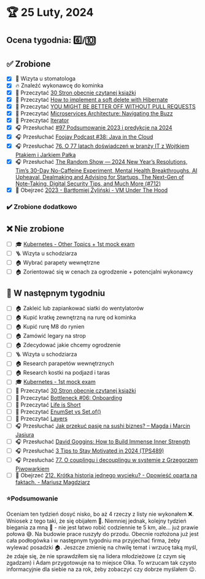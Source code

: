 # 🏆 25 Luty, 2024

## Ocena tygodnia: 6️⃣/🔟

## ✅ Zrobione
- [x] 🦷 Wizyta u stomatologa
- [x] 🔥 Znaleźć wykonawcę do kominka
- [x] 📗 Przeczytać [30 Stron obecnie czytanej książki](https://github.com/BartoszDabek/bdabek.pl/blob/master/miscellaneous/books.md)
- [x] 📗 Przeczytać [How to implement a soft delete with Hibernate](https://thorben-janssen.com/implement-soft-delete-hibernate/)
- [x] 📗 Przeczytać [YOU MIGHT BE BETTER OFF WITHOUT PULL REQUESTS](https://hamvocke.com/blog/better-off-without-pull-requests/)
- [x] 📗 Przeczytać [Microservices Architecture: Navigating the Buzz](https://foojay.io/today/microservices-architecture-navigating-the-buzz/)
- [x] 📗 Przeczytać [Iterator](https://java-design-patterns.com/patterns/iterator/)
- [x] 🎧 Przesłuchać [#97 Podsumowanie 2023 i predykcje na 2024](https://patoarchitekci.io/97/)
- [x] 🎧 Przesłuchać [Foojay Podcast #38: Java in the Cloud](https://foojay.io/today/foojay-podcast-38/)
- [x] 🎧 Przesłuchać [76. O 77 latach doświadczeń w branży IT z Wojtkiem Ptakiem i Jarkiem Pałką](https://bettersoftwaredesign.pl/episodes/76)
- [x] 🎧 Przesłuchać [The Random Show — 2024 New Year’s Resolutions, Tim’s 30-Day No-Caffeine Experiment, Mental Health Breakthroughs, AI Upheaval, Dealmaking and Advising for Startups, The Next-Gen of Note-Taking, Digital Security Tips, and Much More (#712)](https://tim.blog/2023/12/27/the-random-show-2024-new-years-resolutions/)
- [x] 🎥 Obejrzeć [2023 - Bartłomiej Żyliński - VM Under The Hood](https://youtu.be/Xxx2Y4SDrxQ)

### ✔️ Zrobione dodatkowo

## ❌ Nie zrobione
- [ ] 🎓 [Kubernetes - Other Topics + 1st mock exam](https://www.udemy.com/course/certified-kubernetes-administrator-with-practice-tests/)
- [ ] 🪜 Wizyta u schodziarza
- [ ] 🏠 Wybrać parapety wewnętrzne
- [ ] 🏠 Zorientować się w cenach za ogrodzenie + potencjalni wykonawcy

## 📝 W następnym tygodniu
- [ ] 🏠 Zakleić lub zapiankować siatki do wentylatorów
- [ ] 🏠 Kupić kratkę zewnętrzną na rurę od kominka
- [ ] 🏠 Kupić rurę M8 do rynien
- [ ] 🏠 Zamówić legary na strop
- [ ] 🏠 Zdecydować jakie chcemy ogrodzenie
- [ ] 🪜 Wizyta u schodziarza
- [ ] 🏠 Research parapetów wewnętrznych
- [ ] 🏠 Research kostki na podjazd i taras
- [ ] 🎓 [Kubernetes - 1st mock exam](https://www.udemy.com/course/certified-kubernetes-administrator-with-practice-tests/)
- [ ] 📗 Przeczytać [30 Stron obecnie czytanej książki](https://github.com/BartoszDabek/bdabek.pl/blob/master/miscellaneous/books.md)
- [ ] 📗 Przeczytać [Bottleneck #06: Onboarding](https://martinfowler.com/articles/bottlenecks-of-scaleups/06-onboarding.html)
- [ ] 📗 Przeczytać [Life is Short](https://www.paulgraham.com/vb.html)
- [ ] 📗 Przeczytać [EnumSet vs Set.of()](https://blog.jgardo.dev/2024/01/27/enumset-vs-set-of/)
- [ ] 📗 Przeczytać [Layers](https://java-design-patterns.com/patterns/layers/)
- [ ] 🎧 Przesłuchać [Jak przekuć pasję na sushi biznes? – Magda i Marcin Jasiura](https://zaprojektujswojezycie.pl/jak-przekuc-pasje-na-sushi-biznes-magda-i-marcin-jasiura/)
- [ ] 🎧 Przesłuchać [David Goggins: How to Build Immense Inner Strength](https://www.hubermanlab.com/episode/david-goggins-how-to-build-immense-inner-strength)
- [ ] 🎧 Przesłuchać [3 Tips to Stay Motivated in 2024 (TPS489)](https://www.asianefficiency.com/podcasts/489-stay-motivated-2024/)
- [ ] 🎧 Przesłuchać [77. O couplingu i decouplingu w systemie z Grzegorzem Piwowarkiem](https://bettersoftwaredesign.pl/episodes/77)
- [ ] 🎥 Obejrzeć [212. Krótka historia jednego wycieku? - Opowieść oparta na faktach. - Mariusz Magdziarz](https://youtu.be/9Hq9AUVtBnA)

### ⭐Podsumowanie
Oceniam ten tydzień dosyć nisko, bo aż 4 rzeczy z listy nie wykonałem ❌. Wniosek z tego taki, że się obijałem 🥲. Niemniej jednak, kolejny tydzień biegania za mną 🏃 - nie jest łatwo robić codziennie te 5 km, ale... już prawie połowa 😅. Na budowie prace ruszyły do przodu. Obecnie rozłożona już jest cała podłogówka i w następnym tygodniu ma przyjechać firma, żeby wylewać posadzki 🏠. Jeszcze zmienię na chwilę temat i wrzucę taką myśl, że zdaje się, że nie sprawdziłem się na lidera młodzieżowe (z czym się zgadzam) i Adam przygotowuje na to miejsce Olka. To wrzucam tak czysto informacyjnie dla siebie na za rok, żeby zobaczyć czy dobrze myślałem 😉.
